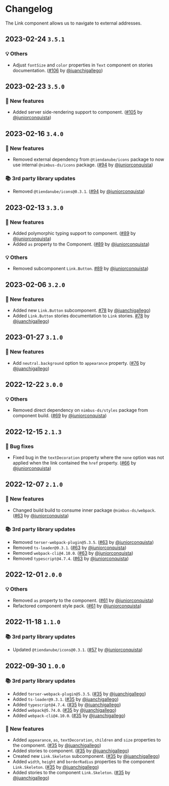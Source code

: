 # Changelog

The Link component allows us to navigate to external addresses.

## 2023-02-24 `3.5.1`

### 💡 Others

- Adjust `fontSize` and `color` properties in `Text` component on stories documentation. ([#106](https://github.com/TiendaNube/nimbus-design-system/pull/106) by [@juanchigallego](https://github.com/juanchigallego))

## 2023-02-23 `3.5.0`

### 🎉 New features

- Added server side-rendering support to component. ([#105](https://github.com/TiendaNube/nimbus-design-system/pull/105) by [@juniorconquista](https://github.com/juniorconquista))

## 2023-02-16 `3.4.0`

### 🎉 New features

- Removed external dependency from `@tiendanube/icons` package to now use internal `@nimbus-ds/icons` package. ([#94](https://github.com/TiendaNube/nimbus-design-system/pull/#94) by [@juniorconquista](https://github.com/juniorconquista))

### 📚 3rd party library updates

- Removed `@tiendanube/icons@0.3.1`. ([#94](https://github.com/TiendaNube/nimbus-design-system/pull/#94) by [@juniorconquista](https://github.com/juniorconquista))

## 2023-02-13 `3.3.0`

### 🎉 New features

- Added polymorphic typing support to component. ([#89](https://github.com/TiendaNube/nimbus-design-system/pull/89) by [@juniorconquista](https://github.com/juniorconquista))
- Added `as` property to the Component. ([#89](https://github.com/TiendaNube/nimbus-design-system/pull/89) by [@juniorconquista](https://github.com/juniorconquista))

### 💡 Others

- Removed subcomponent `Link.Button`. [#89](https://github.com/TiendaNube/nimbus-design-system/pull/#89) by [@juniorconquista](https://github.com/juniorconquista))

## 2023-02-06 `3.2.0`

### 🎉 New features

- Added new `Link.Button` subcomponent. [#78](https://github.com/TiendaNube/nimbus-design-system/pull/#78) by [@juanchigallego](https://github.com/juanchigallego))
- Added `Link.Button` stories documentation to `Link` stories. [#78](https://github.com/TiendaNube/nimbus-design-system/pull/#78) by [@juanchigallego](https://github.com/juanchigallego))

## 2023-01-27 `3.1.0`

### 🎉 New features

- Add `neutral.background` option to `appearance` property. ([#76](https://github.com/TiendaNube/nimbus-design-system/pull/76) by [@juanchigallego](https://github.com/juanchigallego))

## 2022-12-22 `3.0.0`

### 💡 Others

- Removed direct dependency on `nimbus-ds/styles` package from component build. ([#69](https://github.com/TiendaNube/nimbus-design-system/pull/69) by [@juniorconquista](https://github.com/juniorconquista))

## 2022-12-15 `2.1.3`

### 🐛 Bug fixes

- Fixed bug in the `textDecoration` property where the `none` option was not applied when the link contained the `href` property. ([#66](https://github.com/TiendaNube/nimbus-design-system/pull/66) by [@juniorconquista](https://github.com/juniorconquista))

## 2022-12-07 `2.1.0`

### 🎉 New features

- Changed build build to consume inner package `@nimbus-ds/webpack`. ([#63](https://github.com/TiendaNube/nimbus-design-system/pull/63) by [@juniorconquista](https://github.com/juniorconquista))

### 📚 3rd party library updates

- Removed `terser-webpack-plugin@5.3.5`. ([#63](https://github.com/TiendaNube/nimbus-design-system/pull/63) by [@juniorconquista](https://github.com/juniorconquista))
- Removed `ts-loader@9.3.1`. ([#63](https://github.com/TiendaNube/nimbus-design-system/pull/63) by [@juniorconquista](https://github.com/juniorconquista))
- Removed `webpack-cli@4.10.0`. ([#63](https://github.com/TiendaNube/nimbus-design-system/pull/63) by [@juniorconquista](https://github.com/juniorconquista))
- Removed `typescript@4.7.4`. ([#63](https://github.com/TiendaNube/nimbus-design-system/pull/63) by [@juniorconquista](https://github.com/juniorconquista))

## 2022-12-01 `2.0.0`

### 💡 Others

- Removed `as` property to the component. ([#61](https://github.com/TiendaNube/nimbus-design-system/pull/61) by [@juniorconquista](https://github.com/juniorconquista))
- Refactored component style pack. ([#61](https://github.com/TiendaNube/nimbus-design-system/pull/61) by [@juniorconquista](https://github.com/juniorconquista))

## 2022-11-18 `1.1.0`

### 📚 3rd party library updates

- Updated `@tiendanube/icons@0.3.1`. ([#57](https://github.com/TiendaNube/nimbus-design-system/pull/#57) by [@juniorconquista](https://github.com/juniorconquista))

## 2022-09-30 `1.0.0`

### 📚 3rd party library updates

- Added `terser-webpack-plugin@5.3.5`. ([#35](https://github.com/TiendaNube/nimbus-design-system/pull/35) by [@juanchigallego](https://github.com/juanchigallego))
- Added `ts-loader@9.3.1`. ([#35](https://github.com/TiendaNube/nimbus-design-system/pull/35) by [@juanchigallego](https://github.com/juanchigallego))
- Added `typescript@4.7.4`. ([#35](https://github.com/TiendaNube/nimbus-design-system/pull/35) by [@juanchigallego](https://github.com/juanchigallego))
- Added `webpack@5.74.0`. ([#35](https://github.com/TiendaNube/nimbus-design-system/pull/35) by [@juanchigallego](https://github.com/juanchigallego))
- Added `webpack-cli@4.10.0`. ([#35](https://github.com/TiendaNube/nimbus-design-system/pull/35) by [@juanchigallego](https://github.com/juanchigallego))

### 🎉 New features

- Added `appearance`, `as`, `textDecoration`, `children` and `size` properties to the component. ([#35](https://github.com/TiendaNube/nimbus-design-system/pull/35) by [@juanchigallego](https://github.com/juanchigallego))
- Added stories to component. ([#35](https://github.com/TiendaNube/nimbus-design-system/pull/35) by [@juanchigallego](https://github.com/juanchigallego))
- Created new `Link.Skeleton` subcomponent. ([#35](https://github.com/TiendaNube/nimbus-design-system/pull/35) by [@juanchigallego](https://github.com/juanchigallego))
- Added `width`, `height` and `borderRadius` properties to the component `Link.Skeleton`. ([#35](https://github.com/TiendaNube/nimbus-design-system/pull/35) by [@juanchigallego](https://github.com/juanchigallego))
- Added stories to the component `Link.Skeleton`. ([#35](https://github.com/TiendaNube/nimbus-design-system/pull/35) by [@juanchigallego](https://github.com/juanchigallego))
